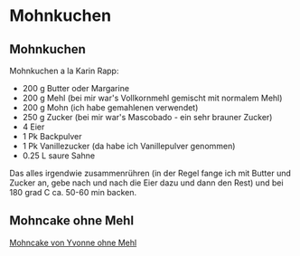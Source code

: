 # Mohnkuchen

## Mohnkuchen

Mohnkuchen a la Karin Rapp:

- 200 g Butter oder Margarine
- 200 g Mehl (bei mir war's Vollkornmehl gemischt mit normalem Mehl)
- 200 g Mohn (ich habe gemahlenen verwendet)
- 250 g Zucker (bei mir war's Mascobado - ein sehr brauner Zucker)
- 4 Eier
- 1 Pk Backpulver
- 1 Pk Vanillezucker (da habe ich Vanillepulver genommen)
- 0.25 L saure Sahne

Das alles irgendwie zusammenrühren (in der Regel fange ich mit Butter und Zucker an, gebe nach und nach die Eier dazu und dann den Rest) und bei 180 grad C ca. 50-60 min backen.

## Mohncake ohne Mehl

[Mohncake von Yvonne ohne Mehl](mohncake.jpg)
